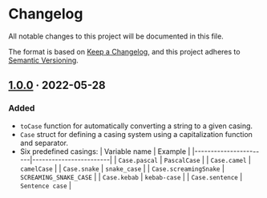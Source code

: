 # Changelog
All notable changes to this project will be documented in this file.

The format is based on [Keep a Changelog](https://keepachangelog.com/en/1.0.0/),
and this project adheres to [Semantic Versioning](https://semver.org/spec/v2.0.0.html).

<!-- ## Unreleased -->

## [1.0.0] · 2022-05-28
### Added
- `toCase` function for automatically converting a string to a given casing.
- `Case` struct for defining a casing system using a capitalization function and separator.
- Six predefined casings:
    | Variable name         | Example                |
    |-----------------------|------------------------|
    | `Case.pascal`         | `PascalCase`           |
    | `Case.camel`          | `camelCase`            |
    | `Case.snake`          | `snake_case`           |
    | `Case.screamingSnake` | `SCREAMING_SNAKE_CASE` |
    | `Case.kebab`          | `kebab-case`           |
    | `Case.sentence`       | `Sentence case`        |

[1.0.0]: https://gitlab.com/andrej88/in-any-case/-/tree/v1.0.0
